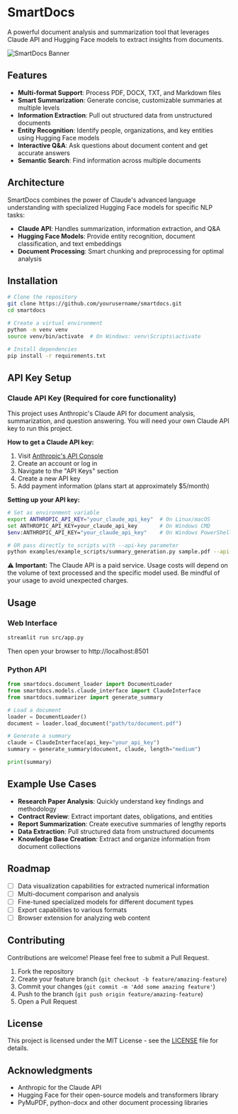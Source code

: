 # SmartDocs

A powerful document analysis and summarization tool that leverages Claude API and Hugging Face models to extract insights from documents.

![SmartDocs Banner](https://raw.githubusercontent.com/yourusername/smartdocs/main/assets/banner.png)

## Features

- **Multi-format Support**: Process PDF, DOCX, TXT, and Markdown files
- **Smart Summarization**: Generate concise, customizable summaries at multiple levels
- **Information Extraction**: Pull out structured data from unstructured documents
- **Entity Recognition**: Identify people, organizations, and key entities using Hugging Face models
- **Interactive Q&A**: Ask questions about document content and get accurate answers
- **Semantic Search**: Find information across multiple documents

## Architecture

SmartDocs combines the power of Claude's advanced language understanding with specialized Hugging Face models for specific NLP tasks:

- **Claude API**: Handles summarization, information extraction, and Q&A
- **Hugging Face Models**: Provide entity recognition, document classification, and text embeddings
- **Document Processing**: Smart chunking and preprocessing for optimal analysis

## Installation

```bash
# Clone the repository
git clone https://github.com/yourusername/smartdocs.git
cd smartdocs

# Create a virtual environment
python -m venv venv
source venv/bin/activate  # On Windows: venv\Scripts\activate

# Install dependencies
pip install -r requirements.txt
```

## API Key Setup

### Claude API Key (Required for core functionality)

This project uses Anthropic's Claude API for document analysis, summarization, and question answering. You will need your own Claude API key to run this project.

**How to get a Claude API key:**

1. Visit [Anthropic's API Console](https://console.anthropic.com)
2. Create an account or log in
3. Navigate to the "API Keys" section
4. Create a new API key
5. Add payment information (plans start at approximately $5/month)

**Setting up your API key:**

```bash
# Set as environment variable
export ANTHROPIC_API_KEY="your_claude_api_key"  # On Linux/macOS
set ANTHROPIC_API_KEY=your_claude_api_key       # On Windows CMD
$env:ANTHROPIC_API_KEY="your_claude_api_key"    # On Windows PowerShell

# OR pass directly to scripts with --api-key parameter
python examples/example_scripts/summary_generation.py sample.pdf --api-key your_claude_api_key
```

⚠️ **Important:** The Claude API is a paid service. Usage costs will depend on the volume of text processed and the specific model used. Be mindful of your usage to avoid unexpected charges.

## Usage

### Web Interface

```bash
streamlit run src/app.py
```

Then open your browser to http://localhost:8501

### Python API

```python
from smartdocs.document_loader import DocumentLoader
from smartdocs.models.claude_interface import ClaudeInterface
from smartdocs.summarizer import generate_summary

# Load a document
loader = DocumentLoader()
document = loader.load_document("path/to/document.pdf")

# Generate a summary
claude = ClaudeInterface(api_key="your_api_key")
summary = generate_summary(document, claude, length="medium")

print(summary)
```

## Example Use Cases

- **Research Paper Analysis**: Quickly understand key findings and methodology
- **Contract Review**: Extract important dates, obligations, and entities
- **Report Summarization**: Create executive summaries of lengthy reports
- **Data Extraction**: Pull structured data from unstructured documents
- **Knowledge Base Creation**: Extract and organize information from document collections

## Roadmap

- [ ] Data visualization capabilities for extracted numerical information
- [ ] Multi-document comparison and analysis
- [ ] Fine-tuned specialized models for different document types
- [ ] Export capabilities to various formats
- [ ] Browser extension for analyzing web content

## Contributing

Contributions are welcome! Please feel free to submit a Pull Request.

1. Fork the repository
2. Create your feature branch (`git checkout -b feature/amazing-feature`)
3. Commit your changes (`git commit -m 'Add some amazing feature'`)
4. Push to the branch (`git push origin feature/amazing-feature`)
5. Open a Pull Request

## License

This project is licensed under the MIT License - see the [LICENSE](LICENSE) file for details.

## Acknowledgments

- Anthropic for the Claude API
- Hugging Face for their open-source models and transformers library
- PyMuPDF, python-docx and other document processing libraries
